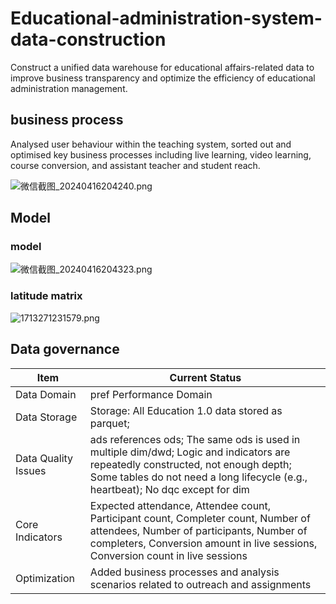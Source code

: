 # Educational-administration-system-data-construction
Construct a unified data warehouse for educational affairs-related data to improve business transparency and optimize the efficiency of educational administration management.

## business process

Analysed user behaviour within the teaching system, sorted out and optimised key business processes including live learning, video learning, course conversion, and assistant teacher and student reach.

![微信截图_20240416204240.png](https://img2.imgtp.com/2024/04/16/8WB1iVUW.png)

## Model

###  model

![微信截图_20240416204323.png](https://img2.imgtp.com/2024/04/16/yJUzC6G1.png)

### latitude matrix

![1713271231579.png](https://img2.imgtp.com/2024/04/16/L48mpQ9f.png)

## Data governance

| Item                | Current Status                                               |
| ------------------- | ------------------------------------------------------------ |
| Data Domain         | pref Performance Domain                                      |
| Data Storage        | Storage: All Education 1.0 data stored as parquet;           |
| Data Quality Issues | ads references ods; The same ods is used in multiple dim/dwd; Logic and indicators are repeatedly constructed, not enough depth; Some tables do not need a long lifecycle (e.g., heartbeat); No dqc except for dim |
| Core Indicators     | Expected attendance, Attendee count, Participant count, Completer count, Number of attendees, Number of participants, Number of completers, Conversion amount in live sessions, Conversion count in live sessions |
| Optimization        | Added business processes and analysis scenarios related to outreach and assignments |
